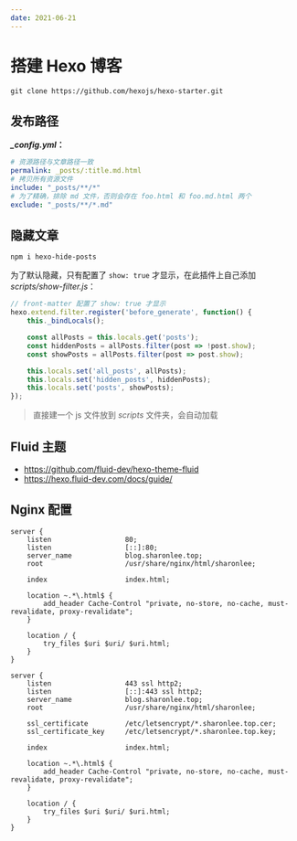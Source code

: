 ```yaml
---
date: 2021-06-21
---
```


# 搭建 Hexo 博客


```shell
git clone https://github.com/hexojs/hexo-starter.git
```

## 发布路径

***_config.yml*：**

```yaml
# 资源路径与文章路径一致
permalink: _posts/:title.md.html
# 拷贝所有资源文件
include: "_posts/**/*"
# 为了精确，排除 md 文件，否则会存在 foo.html 和 foo.md.html 两个
exclude: "_posts/**/*.md"
```

## 隐藏文章

```shell
npm i hexo-hide-posts
```

为了默认隐藏，只有配置了 `show: true` 才显示，在此插件上自己添加 *scripts/show-filter.js*：

```js
// front-matter 配置了 show: true 才显示
hexo.extend.filter.register('before_generate', function() {
    this._bindLocals();

    const allPosts = this.locals.get('posts');
    const hiddenPosts = allPosts.filter(post => !post.show);
    const showPosts = allPosts.filter(post => post.show);

    this.locals.set('all_posts', allPosts);
    this.locals.set('hidden_posts', hiddenPosts);
    this.locals.set('posts', showPosts);
});
```

> 直接建一个 js 文件放到 *scripts* 文件夹，会自动加载

## Fluid 主题

- https://github.com/fluid-dev/hexo-theme-fluid
- https://hexo.fluid-dev.com/docs/guide/

## Nginx 配置

```nginx
server {
    listen                  80;
    listen                  [::]:80;
    server_name             blog.sharonlee.top;
    root                    /usr/share/nginx/html/sharonlee;

    index                   index.html;

    location ~.*\.html$ {
        add_header Cache-Control "private, no-store, no-cache, must-revalidate, proxy-revalidate";
    }

    location / {
        try_files $uri $uri/ $uri.html;
    }
}

server {
    listen                  443 ssl http2;
    listen                  [::]:443 ssl http2;
    server_name             blog.sharonlee.top;
    root                    /usr/share/nginx/html/sharonlee;

    ssl_certificate         /etc/letsencrypt/*.sharonlee.top.cer;
    ssl_certificate_key     /etc/letsencrypt/*.sharonlee.top.key;

    index                   index.html;
    
    location ~.*\.html$ {
        add_header Cache-Control "private, no-store, no-cache, must-revalidate, proxy-revalidate";
    }

    location / {
        try_files $uri $uri/ $uri.html;
    }
}
```

